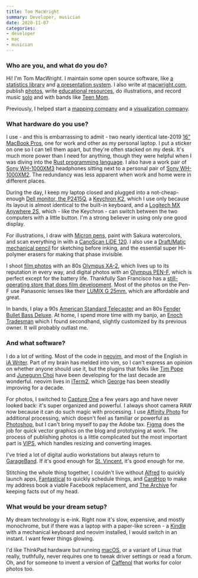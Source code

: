 ```yaml
---
title: Tom MacWright
summary: Developer, musician
date: 2020-11-07
categories:
- developer
- mac
- musician
---
```


### Who are you, and what do you do?

Hi! I'm Tom MacWright. I maintain some open source software, like [a statistics library][simple-statistics] and [a presentation system][big]. I also write at [macwright.com](https://macwright.com/ "Tom's website."), publish [photos](https://macwright.com/photos/ "Tom's photos."), write [educational resources](https://mapschool.io/ "Tom's geographical information site."), do illustrations, and record music [solo](https://pueblo.bandcamp.com/ "Tom's Bandcamp page.") and with bands like [Teen Mom](http://teenmomdc.com/ "The Teen Mom website.").

Previously, I helped start a [mapping company][mapbox] and a [visualization company][observable].

### What hardware do you use?

I use - and this is embarrassing to admit - two nearly identical late-2019 [16" MacBook Pros][macbook-pro], one for work and other as my personal laptop. I put a sticker on one so I can tell them apart, but they're often stacked on my desk. It's much more power than I need for anything, though they were helpful when I was diving into the [Rust programming language][rust]. I also have a work pair of [Sony WH-1000XM3][wh-1000xm3] headphones sitting next to a personal pair of [Sony WH-1000XM2][wh-1000xm2]. The redundancy was less apparent when work and home were in different places.

During the day, I keep my laptop closed and plugged into a not-cheap-enough [Dell monitor, the P2415Q][p2415q], a [Keychron K2][k2.2], which I use only because its layout is almost identical to the built-in keyboard, and a [Logitech MX Anywhere 2S][mx-anywhere-2s], which - like the Keychron - can switch between the two computers with a little button. I'm a strong believer in using only one good display.

For illustrations, I draw with [Micron pens][pigma-micron], paint with Sakura watercolors, and scan everything in with a [CanoScan LiDE 120][canoscan-lide-120]. I also use a [Draft/Matic mechanical pencil][draft-matic] for sketching before inking, and the essential super Hi-polymer erasers for making that phase invisible.

I shoot [film photos](https://macwright.com/2020/07/07/windy.html "One of Tom's film photos.") with an 80s [Olympus XA-2][xa-2], which lives up to its reputation in every way, and digital photos with an [Olympus PEN-F][pen-f.2], which is perfect except for the battery life. Thankfully San Francisco has a [still-operating store that does film development](https://www.photoworkssf.com/ "A film development store in SF."). Most of the photos on the Pen-F use Panasonic lenses like their [LUMIX G 25mm][lumix-g-25mm-f1.7-asph], which are affordable and great.

In bands, I play a 90s [American Standard Telecaster][telecaster] and an 80s [Fender Bullet Bass Deluxe][bullet-bass]. At home, I spend more time with my banjo, an [Enoch Tradesman][tradesman] which I found secondhand, slightly customized by its previous owner. It will probably outlast me.

### And what software?

I do a lot of writing. Most of the code in [neovim][], and most of the English in [iA Writer][ia-writer]. Part of my brain has melded into vim, so I can't express an opinion on whether anyone should use it, but the plugins that folks like [Tim Pope](https://github.com/tpope/ "Tim's GitHub account.") and [Junegunn Choi](https://github.com/junegunn "Junegunn's GitHub account.") have been developing for the last decade are wonderful. neovim lives in [iTerm2][], which [George](https://www.patreon.com/gnachman "George's Patreon account.") has been steadily improving for a decade.

For photos, I switched to [Capture One][capture-one-pro] a few years ago and have never looked back: it's super organized and powerful. I always shoot camera RAW now because it can do such magic with processing. I use [Affinity Photo][affinity-photo] for additional processing, which doesn't feel as familiar or powerful as [Photoshop][], but I can't bring myself to pay the Adobe tax. [Figma][] does the job for quick vector graphics on the blog and prototyping at work. The process of publishing photos is a little complicated but the most important part is [VIPS][], which handles resizing and converting images.

I've tried a lot of digital audio workstations but always return to [GarageBand][]. If it's good enough for [St. Vincent](https://www.rollingstone.com/pro/features/apple-garageband-modern-music-784257/ "A Rolling Stone article about artists using GarageBand."), it's good enough for me.

Stitching the whole thing together, I couldn't live without [Alfred][] to quickly launch apps, [Fantastical][] to quickly schedule things, and [CardHop][] to make my address book a viable Facebook replacement, and [The Archive][the-archive] for keeping facts out of my head.

### What would be your dream setup?

My dream technology is e-ink. Right now it's slow, expensive, and mostly monochrome, but if there was a laptop with a paper-like screen - a [Kindle][] with a mechanical keyboard and neovim installed, I would switch in an instant. I want fewer things glowing.

I'd like ThinkPad hardware but running [macOS][], or a variant of Linux that really, truthfully, never requires one to tweak driver settings or read a forum. Oh, and for someone to invent a version of [Caffenol](https://en.wikipedia.org/wiki/Caffenol "The Wikipedia entry for Caffenol.") that works for color photos too.

[affinity-photo]: https://affinity.serif.com/en-us/photo/ "Photo editing software."
[alfred]: https://www.alfredapp.com/ "A launcher app for the Mac."
[big]: https://github.com/tmcw/big "Presentation software."
[bullet-bass]: https://en.wikipedia.org/wiki/Fender_Bullet_Bass "An electric bass guitar."
[canoscan-lide-120]: http://web.archive.org/web/20230706200500/https://www.usa.canon.com/shop/office/scanners "A scanner."
[capture-one-pro]: https://www.captureone.com/en "Photo editing software."
[cardhop]: https://flexibits.com/cardhop "Software for managing your contacts."
[draft-matic]: https://www.dickblick.com/products/alvin-draftmatic-pencil/ "A mechanical pencil."
[fantastical]: https://flexibits.com/fantastical "A calendaring app for the Mac."
[figma]: https://www.figma.com/ "A collaborative design prototype service."
[garageband]: https://www.apple.com/mac/garageband/ "An audio recording and editing tool for the Mac."
[ia-writer]: https://ia.net/topics/ia-writer-for-mac "A full-screen writing tool for the Mac."
[iterm2]: https://iterm2.com/ "An alternative terminal application for Mac OS X."
[k2.2]: https://www.keychron.com/products/keychron-k2-wireless-mechanical-keyboard "A wireless mechanical keyboard."
[kindle]: http://web.archive.org/web/20230315012831/http://www.amazon.com/Kindle-Ereader-ebook-reader/dp/B007HCCNJU/ "A digital book reader."
[lumix-g-25mm-f1.7-asph]: http://web.archive.org/web/20220612121833/https://shop.panasonic.com/cameras-and-camcorders/lumix-camera-lenses/micro-four-thirds-lenses/h-h025k "A mirrorless camera lens."
[macbook-pro]: https://www.apple.com/macbook-pro/ "A laptop."
[macos]: https://en.wikipedia.org/wiki/MacOS "An operating system for Mac hardware."
[mapbox]: https://www.mapbox.com/ "A developer's mapping platform."
[mx-anywhere-2s]: http://web.archive.org/web/20201203201523/https://www.logitech.com/en-us/products/mice/mx-anywhere-2s-flow.910-005132.html "A mouse"
[neovim]: https://neovim.io/ "A refactored vim."
[observable]: https://observablehq.com/ "A data visualisation service."
[p2415q]: http://web.archive.org/web/20181010010707/https://www.dell.com/en-us/shop/dell-24-ultra-hd-4k-monitor-p2415q/apd/210-agnk/monitors-monitor-accessories "A 24 inch 4K monitor."
[pen-f.2]: https://explore.omsystem.com/us/en/pen-f.html "A 20 megapixel digital camera."
[photoshop]: https://www.adobe.com/products/photoshop.html "A bitmap image editor."
[pigma-micron]: http://web.archive.org/web/20200719070910/http://sakuraofamerica.com:80/pen-archival "A technical pen with archival pigmented ink."
[rust]: https://www.rust-lang.org/ "A programming language."
[simple-statistics]: https://github.com/simple-statistics/simple-statistics "A JavaScript statistics library."
[telecaster]: https://en.wikipedia.org/wiki/Fender_Telecaster "An electric guitar."
[the-archive]: https://zettelkasten.de/the-archive/ "Note taking software."
[tradesman]: https://enochbanjos.weebly.com/tradesman.html "A banjo."
[vips]: https://en.wikipedia.org/wiki/VIPS_(software) "Image processing software."
[wh-1000xm2]: https://www.sony.com/electronics/support/wireless-headphones-bluetooth-headphones/wh-1000xm2/manuals "On-ear wireless headphones."
[wh-1000xm3]: https://electronics.sony.com/audio/headphones/headband/p/wh1000xm3-b "Wireless over-the-ear headphones."
[xa-2]: https://camerapedia.fandom.com/wiki/Olympus_XA "A compact film camera."
